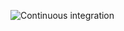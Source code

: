 ![Continuous integration](https://github.com/3db6cd7f-e24c-4b34-917a-c79bc2c4c6cc/hwbp-rs/workflows/Continuous%20integration/badge.svg)
